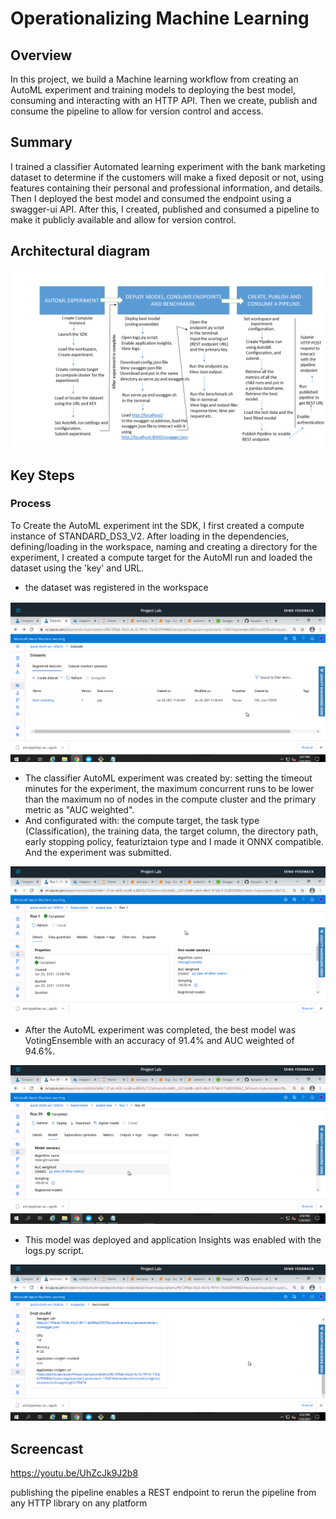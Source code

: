 # Operationalizing Machine Learning

## Overview
In this project, we build a Machine learning workflow from creating an AutoML experiment and training models to deploying the best model, consuming and interacting with an HTTP API. Then we create, publish and consume the pipeline to allow for version control and access.

## Summary
I trained a classifier Automated learning experiment with the bank marketing dataset to determine if the customers will make a fixed deposit or not, using features containing their personal and professional information, and details. Then I deployed the best model and consumed the endpoint using a swagger-ui API. 
After this, I created, published and consumed a pipeline to make it publicly available and allow for version control.

## Architectural diagram
<p align="center">
  <img src="https://github.com/Ayoyinka-Sofuwa/MLOps-Create-publish-and-consume-a-pipeline/blob/master/screenshots%20exp/architectural%20diagram.png">
</p>

## Key Steps
### Process
To Create the AutoML experiment int the SDK, I first created a compute instance of STANDARD_DS3_V2.
After loading in the dependencies, defining/loading in the workspace, naming and creating a directory for the experiment, I created a compute target for the AutoMl run and loaded the dataset using the 'key' and URL.
* the dataset was registered in the workspace

<p align="center">
  <img src="https://github.com/Ayoyinka-Sofuwa/MLOps-Create-publish-and-consume-a-pipeline/blob/master/screenshots%20exp/automl%20experiment/registered%20dataset.png">
</p>

* The classifier AutoML experiment was created by: setting the timeout minutes for the experiment, the maximum concurrent runs to be lower than the maximum no of nodes in the compute cluster and the primary metric as "AUC weighted".
* And configurated with: the compute target, the task type (Classification), the training data, the target column, the directory path, early stopping policy, featuriztaion type and I made it ONNX compatible. And the experiment was submitted.

<p align="center">
  <img src="https://github.com/Ayoyinka-Sofuwa/MLOps-Create-publish-and-consume-a-pipeline/blob/master/screenshots%20exp/automl%20experiment/experiment%20complete.png">
</p>

* After the AutoML experiment was completed, the best model was VotingEnsemble with an accuracy of 91.4% and AUC weighted of 94.6%.

<p align="center">
  <img src="https://github.com/Ayoyinka-Sofuwa/MLOps-Create-publish-and-consume-a-pipeline/blob/master/screenshots%20exp/automl%20experiment/best%20model%20summary.png">
</p>

* This model was deployed and application Insights was enabled with the logs.py script.

<p align="center">
  <img src="https://github.com/Ayoyinka-Sofuwa/MLOps-Create-publish-and-consume-a-pipeline/blob/master/screenshots%20exp/deploy%20best%20model/app%20insight%20enabled.png">
</p>

## Screencast
https://youtu.be/UhZcJk9J2b8


publishing the pipeline enables a REST endpoint to rerun the pipeline from any HTTP library on any platform
